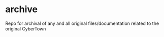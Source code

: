 # archive
Repo for archival of any and all original files/documentation related to the original CyberTown
